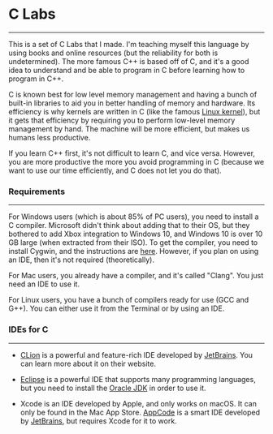 # C Labs
--------------
This is a set of C Labs that I made. I'm teaching myself this language by using books and online resources (but the reliability for both is undetermined). The more famous C++ is based off of C, and it's a good idea to understand and be able to program in C before learning how to program in C++.

C is known best for low level memory management and having a bunch of built-in libraries to aid you in better handling of memory and hardware. Its efficiency is why kernels are written in C (like the famous [Linux kernel](https://github.com/torvalds/linux)), but it gets that efficiency by requiring you to perform low-level memory management by hand. The machine will be more efficient, but makes us humans less productive.

If you learn C++ first, it's not difficult to learn C, and vice versa. However, you are more productive the more you avoid programming in C (because we want to use our time efficiently, and C does not let you do that).

### Requirements
----------------
For Windows users (which is about 85% of PC users), you need to install a C compiler. Microsoft didn't think about adding that to their OS, but they bothered to add Xbox integration to Windows 10, and Windows 10 is over 10 GB large (when extracted from their ISO). To get the compiler, you need to install Cygwin, and the instructions are [here](http://preshing.com/20141108/how-to-install-the-latest-gcc-on-windows/). However, if you plan on using an IDE, then it's not required (theoretically).

For Mac users, you already have a compiler, and it's called "Clang". You just need an IDE to use it.

For Linux users, you have a bunch of compilers ready for use (GCC and G++). You can either use it from the Terminal or by using an IDE.

### IDEs for C
----------------
* [CLion](http://www.jetbrains.com/clion/) is a powerful and feature-rich IDE developed by [JetBrains](http://www.jetbrains.com/). You can learn more about it on their website.

* [Eclipse](http://www.eclipse.org) is a powerful IDE that supports many programming languages, but you need to install the [Oracle JDK](http://www.oracle.com/technetwork/java/javase/overview/index.html) in order to use it.

* Xcode is an IDE developed by Apple, and only works on macOS. It can only be found in the Mac App Store. [AppCode](http://www.jetbrains.com/objc/) is a smart IDE developed by [JetBrains](http://www.jetbrains.com), but requires Xcode for it to work.
